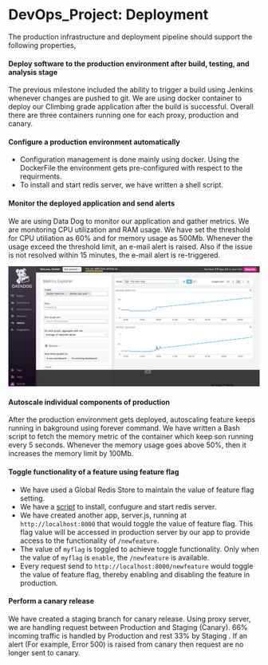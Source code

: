 # DevOps_Project: Deployment

The production infrastructure and deployment pipeline should support the following properties,

#### Deploy software to the production environment after build, testing, and analysis stage
The previous milestone included the ability to trigger a build using Jenkins whenever changes are pushed to git. We are using docker container to deploy our Climbing grade application after the build is successful. Overall there are three containers running one for each proxy, production and canary.


#### Configure a production environment automatically
- Configuration management is done mainly using docker. Using the DockerFile the environment gets pre-configured with respect to the requirments. 
- To install and start redis server, we have written a shell script. 


#### Monitor the deployed application and send alerts
We are using Data Dog to monitor our application and gather metrics. We are monitoring CPU utilization and RAM usage. We have set the threshold for CPU utiliation as 60% and for memory usage as 500Mb. Whenever the usage exceed the threshold limit, an e-mail alert is raised. Also if the issue is not resolved within 15 minutes, the e-mail alert is re-triggered.

![img](/img/metrics.png)
#### Autoscale individual components of production
After the production environment gets deployed, autoscaling feature keeps running in bakground using forever command. We have written a Bash script to fetch the memory metric of the container which keep son running every 5 seconds. Whenever the memory usage goes above 50%, then it increases the memory limit by 100Mb.

#### Toggle functionality of a feature using feature flag
* We have used a Global Redis Store to maintain the value of feature flag setting. 
* We have a [script](https://github.ncsu.edu/sarora6/DevOps_Project/blob/master/start_redis.sh) to install, confugure and start redis server.
* We have created another app, server.js, running at `http://localhost:8000` that would toggle the value of feature flag. This flag value will be accessed in production server by our app to provide access to the functionality of `/newfeature`.
* The value of `myflag` is toggled to achieve toggle functionality. Only when the value of `myflag` is `enable`, the `/newfeature` is available.
* Every request send to `http://localhost:8000/newfeature` would toggle the value of feature flag, thereby enabling and disabling the feature in production.

#### Perform a canary release
We have created a staging branch for canary release. Using proxy server, we are handling request between Production and Staging (Canary). 66% incoming traffic is handled by Production and rest 33% by Staging . If an alert (For example, Error 500) is raised from canary then request are no longer sent to canary.







